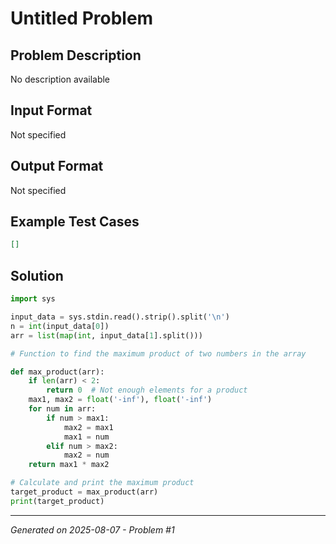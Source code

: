 # Untitled Problem

## Problem Description
No description available

## Input Format
Not specified

## Output Format
Not specified

## Example Test Cases
```json
[]
```

## Solution
```python
import sys

input_data = sys.stdin.read().strip().split('\n')
n = int(input_data[0])
arr = list(map(int, input_data[1].split()))

# Function to find the maximum product of two numbers in the array

def max_product(arr):
    if len(arr) < 2:
        return 0  # Not enough elements for a product
    max1, max2 = float('-inf'), float('-inf')
    for num in arr:
        if num > max1:
            max2 = max1
            max1 = num
        elif num > max2:
            max2 = num
    return max1 * max2

# Calculate and print the maximum product
target_product = max_product(arr)
print(target_product)
```

---
*Generated on 2025-08-07 - Problem #1*
